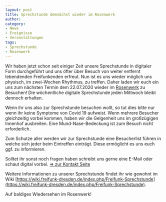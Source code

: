 ```yaml
---
layout: post
title: Sprechstunde demnächst wieder im Rosenwerk
author: 
category:
- News
- Ereignisse
- Veranstaltungen
tags:
- Sprechstunde
- Rosenwerk
---
```


Wir haben jetzt schon seit einiger Zeit unsere Sprechstunde in digitaler Form durchgeführt und uns öfter über Besuch von weiter entfernt lebendenden Freifunkenden erfreut. Nun ist es uns wieder möglich uns physisch, im zwei-Wochen Rhythmus, zu treffen. Daher laden wir euch ein uns zum nächsten Termin dem 22.07.2020 wieder im [Rosenwerk](https://www.freifunk-dresden.de/kontakt/) zu Besuchen! Die wöchentliche digitale Sprechstunde jeden Mittwoch bleibt dennoch erhalten.

Wenn ihr uns also zur Sprechstunde besuchen wollt, so tut dies bitte nur wenn ihr keine Symptome von Covid 19 aufweist. Wenn mehrere Besucher gleichzeitig vorbei kommen, haben wir die Gelgenheit uns im großzügigen Innenhof ausbreiten. Eine Mund-Nase-Bedeckung ist zum Besuch nicht erforderlich.

Zum Schutze aller werden wir zur Sprechstunde eine Besucherlist führen in welche sich jeder beim Eintreffen einträgt. Diese ermöglicht es uns euch ggf. zu informieren.

Solltet ihr sonst noch fragen haben schreibt uns gerne eine E-Mail oder schaut digital vorbei. [=> zur Kontakt Seite](https://www.freifunk-dresden.de/kontakt/)

Weitere Informationen zu unserer Sprechstunde findet ihr wie gewohnt im Wiki [https://wiki.freifunk-dresden.de/index.php/Freifunk-Sprechstunde](https://wiki.freifunk-dresden.de/index.php/Freifunk-Sprechstunde).

Auf baldiges Wiedersehen im Rosenwerk!
